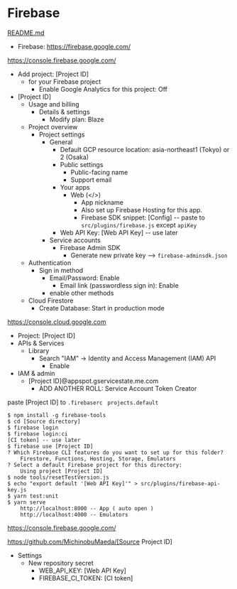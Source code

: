 Firebase
=====

[README.md](../README.md)

- Firebase: https://firebase.google.com/

https://console.firebase.google.com/

- Add project: [Project ID]
    - for your Firebase project
        - Enable Google Analytics for this project: Off
- [Project ID]
    - Usage and billing
        - Details & settings
            - Modify plan: Blaze
    - Project overview
        - Project settings
            - General
                - Default GCP resource location: asia-northeast1 (Tokyo) or 2 (Osaka)
                - Public settings
                    - Public-facing name
                    - Support email
                - Your apps
                    - Web (</>)
                        - App nickname
                        - Also set up Firebase Hosting for this app.
                        - Firebase SDK snippet: [Config] -- paste to ``src/plugins/firebase.js`` except ``apiKey``
                - Web API Key: [Web API Key] -- use later
            - Service accounts
                - Firebase Admin SDK
                    - Generate new private key --> ``firebase-adminsdk.json``
    - Authentication
        - Sign in method
            - Email/Password: Enable
                - Email link (passwordless sign in): Enable
            - enable other methods
    - Cloud Firestore
        - Create Database: Start in production mode

https://console.cloud.google.com

- Project: [Project ID]
- APIs & Services
    - Library
        - Search "IAM" -> Identity and Access Management (IAM) API
            - Enable
- IAM & admin
    - [Project ID]@appspot.gservicestate.me.com
        - ADD ANOTHER ROLL: Service Account Token Creator

paste [Project ID] to ``.firebaserc `` ``projects.default``

```
$ npm install -g firebase-tools
$ cd [Source directory]
$ firebase login
$ firebase login:ci
[CI token] -- use later
$ firebase use [Project ID]
? Which Firebase CLI features do you want to set up for this folder?
    Firestore, Functions, Hosting, Storage, Emulators
? Select a default Firebase project for this directory:
    Using project [Project ID]
$ node tools/resetTestVersion.js
$ echo "export default '[Web API Key]'" > src/plugins/firebase-api-key.js
$ yarn test:unit
$ yarn serve
    http://localhost:8000 -- App ( auto open )
    http://localhost:4000 -- Emulators
```

https://console.firebase.google.com/

https://github.com/MichinobuMaeda/[Source Project ID]

- Settings
    - New repository secret
        - WEB_API_KEY: [Web API Key]
        - FIREBASE_CI_TOKEN: [CI token]

